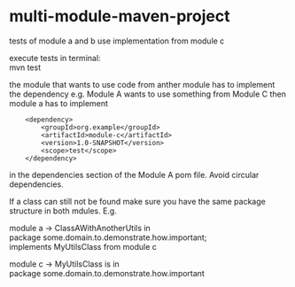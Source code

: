 # multi-module-maven-project

tests of module a and b use implementation from module c

execute tests in terminal:<br>
mvn test

the module that wants to use code from anther module has to implement the dependency
e.g. Module A wants to use something from Module C then<br>
module a has to implement

        <dependency>
            <groupId>org.example</groupId>
            <artifactId>module-c</artifactId>
            <version>1.0-SNAPSHOT</version>
            <scope>test</scope>
        </dependency>
        
in the dependencies section of the Module A pom file.
Avoid circular dependencies. 

If a class can still not be found make sure you have the same package structure in both mdules.
E.g.

module a -> ClassAWithAnotherUtils in<br>
package some.domain.to.demonstrate.how.important;<br>
implements MyUtilsClass from module c

module c -> MyUtilsClass is in<br>
package some.domain.to.demonstrate.how.important